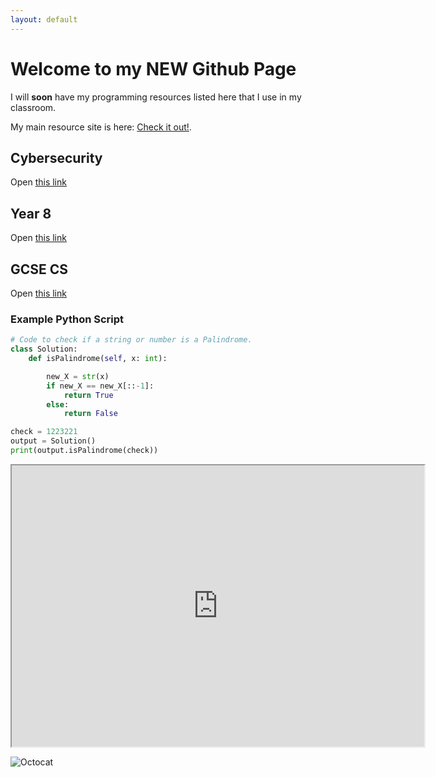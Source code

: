 ```yaml
---
layout: default
---
```


# Welcome to my NEW Github Page

I will **soon** have my programming resources listed here that I use in my classroom.

My main resource site is here: [Check it out!](https://mrteasdale.com).
## Cybersecurity
Open [this link](./cyber-security.md)

## Year 8
Open [this link](./year8.md)

## GCSE CS
Open [this link](./gcse-cs.md)

### Example Python Script

```python
# Code to check if a string or number is a Palindrome.
class Solution:
    def isPalindrome(self, x: int):

        new_X = str(x)
        if new_X == new_X[::-1]:
            return True
        else:
            return False

check = 1223221
output = Solution()
print(output.isPalindrome(check))
```
<iframe height = "450" width = "660" src="https://editor.p5js.org/mrteasdale-cs/full/e9IQnrqdU"></iframe>

![Octocat](https://github.githubassets.com/images/icons/emoji/octocat.png)
